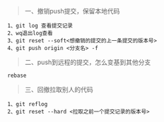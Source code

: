 > 一、撤销push提交，保留本地代码
~~~
1、git log 查看提交记录
2、wq退出log查看
3、git reset --soft<想撤销的提交的上一条提交的版本号>
4、git push origin <分支名> -f
~~~

> 二、push到远程的提交，怎么变基到其他分支

~~~
rebase
~~~

> 三、回撤拉取别人的代码

~~~
1、git reflog
2、git reset --hard <拉取之前一个提交记录的版本号>
~~~

